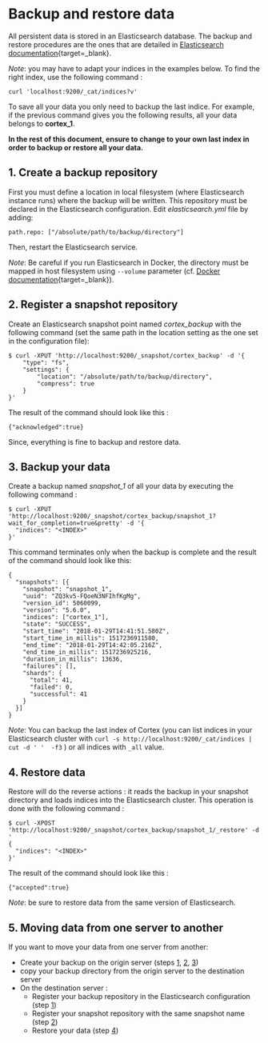 # Backup and restore data

All persistent data is stored in an Elasticsearch database. The backup and
restore procedures are the ones that are detailed in
[Elasticsearch documentation](https://www.elastic.co/guide/en/elasticsearch/reference/current/modules-snapshots.html){target=_blank}.

_Note_: you may have to adapt your indices in the examples below. To find the
right index, use the following command :

```
curl 'localhost:9200/_cat/indices?v'
```

To save all your data you only need to backup the last indice. For example, if
the previous command gives you the following results, all your data belongs to
**cortex_1**.



**In the rest of this document, ensure to change <INDEX> to your own last index
in order to backup or restore all your data.**


## 1. Create a backup repository

First you must define a location in local filesystem (where Elasticsearch
instance runs) where the backup will be written. This repository must be
declared in the Elasticsearch configuration. Edit _elasticsearch.yml_ file by
adding:

```
path.repo: ["/absolute/path/to/backup/directory"]
```

Then, restart the Elasticsearch service.


_Note_: Be careful if you run Elasticsearch in Docker, the directory must be
mapped in host filesystem using `--volume`
parameter (cf. [Docker documentation](https://docs.docker.com/engine/tutorials/dockervolumes/){target=_blank}).


## 2. Register a snapshot repository

Create an Elasticsearch snapshot point named *cortex_backup* with the following
command (set the same path in the location setting as the one set in the
configuration file):

```
$ curl -XPUT 'http://localhost:9200/_snapshot/cortex_backup' -d '{
    "type": "fs",
    "settings": {
        "location": "/absolute/path/to/backup/directory",
        "compress": true
    }
}'
```

The result of the command should look like this :

```
{"acknowledged":true}
```

Since, everything is fine to backup and restore data.


## 3. Backup your data

Create a backup named *snapshot_1* of all your data by executing the following
command :

```
$ curl -XPUT 'http://localhost:9200/_snapshot/cortex_backup/snapshot_1?wait_for_completion=true&pretty' -d '{
  "indices": "<INDEX>"
}'
```
This command terminates only when the backup is complete and the result of the command should look like this:

```
{
  "snapshots": [{
    "snapshot": "snapshot_1",
    "uuid": "ZQ3kv5-FQoeN3NFIhfKgMg",
    "version_id": 5060099,
    "version": "5.6.0",
    "indices": ["cortex_1"],
    "state": "SUCCESS",
    "start_time": "2018-01-29T14:41:51.580Z",
    "start_time_in_millis": 1517236911580,
    "end_time": "2018-01-29T14:42:05.216Z",
    "end_time_in_millis": 1517236925216,
    "duration_in_millis": 13636,
    "failures": [],
    "shards": {
      "total": 41,
      "failed": 0,
      "successful": 41
    }
  }]
}
```


_Note_:
You can backup the last index of Cortex (you can list indices in your
Elasticsearch cluster with
`curl -s http://localhost:9200/_cat/indices | cut -d ' '  -f3` ) or all indices
with `_all` value.


## 4. Restore data

Restore will do the reverse actions : it reads the backup in your snapshot
directory and loads indices into the Elasticsearch
cluster. This operation is done with the following command :
```
$ curl -XPOST 'http://localhost:9200/_snapshot/cortex_backup/snapshot_1/_restore' -d '
{
  "indices": "<INDEX>"
}'
```

The result of the command should look like this :

```
{"accepted":true}
```

_Note_: be sure to restore data from the same version of Elasticsearch.


## 5. Moving data from one server to another

If you want to move your data from one server from another:
- Create your backup on the origin server (steps [1](#1-create-a-backup-repository), [2](#2-register-a-snapshot-repository), [3](#3-backup-your-data))
- copy your backup directory from the origin server to the destination server
- On the destination server :
    - Register your backup repository in the Elasticsearch configuration (step [1](#1-create-a-backup-repository))
    - Register your snapshot repository with the same snapshot name (step [2](#2-register-a-snapshot-repository))
    - Restore your data (step [4](#4-restore-data))
